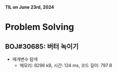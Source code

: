 **TIL on June 23rd, 2024**

# Problem Solving
## BOJ#30685: 버터 녹이기
* 매개변수 탐색
    - 메모리: 8296 kB, 시간: 124 ms, 코드 길이: 797 B

